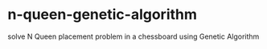 # n-queen-genetic-algorithm
solve N Queen placement problem in a chessboard using Genetic Algorithm
